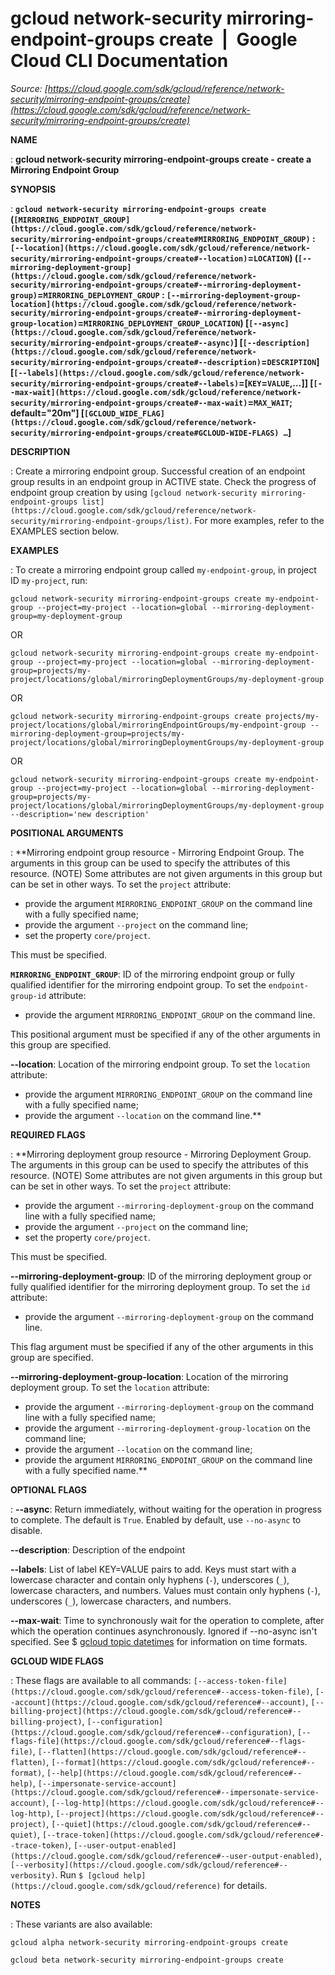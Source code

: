 # gcloud network-security mirroring-endpoint-groups create  |  Google Cloud CLI Documentation

*Source: [https://cloud.google.com/sdk/gcloud/reference/network-security/mirroring-endpoint-groups/create](https://cloud.google.com/sdk/gcloud/reference/network-security/mirroring-endpoint-groups/create)*

**NAME**

: **gcloud network-security mirroring-endpoint-groups create - create a Mirroring Endpoint Group**

**SYNOPSIS**

: **`gcloud network-security mirroring-endpoint-groups create` (`[MIRRORING_ENDPOINT_GROUP](https://cloud.google.com/sdk/gcloud/reference/network-security/mirroring-endpoint-groups/create#MIRRORING_ENDPOINT_GROUP)` : `[--location](https://cloud.google.com/sdk/gcloud/reference/network-security/mirroring-endpoint-groups/create#--location)`=`LOCATION`) (`[--mirroring-deployment-group](https://cloud.google.com/sdk/gcloud/reference/network-security/mirroring-endpoint-groups/create#--mirroring-deployment-group)`=`MIRRORING_DEPLOYMENT_GROUP` : `[--mirroring-deployment-group-location](https://cloud.google.com/sdk/gcloud/reference/network-security/mirroring-endpoint-groups/create#--mirroring-deployment-group-location)`=`MIRRORING_DEPLOYMENT_GROUP_LOCATION`) [`[--async](https://cloud.google.com/sdk/gcloud/reference/network-security/mirroring-endpoint-groups/create#--async)`] [`[--description](https://cloud.google.com/sdk/gcloud/reference/network-security/mirroring-endpoint-groups/create#--description)`=`DESCRIPTION`] [`[--labels](https://cloud.google.com/sdk/gcloud/reference/network-security/mirroring-endpoint-groups/create#--labels)`=[`KEY`=`VALUE`,…]] [`[--max-wait](https://cloud.google.com/sdk/gcloud/reference/network-security/mirroring-endpoint-groups/create#--max-wait)`=`MAX_WAIT`; default="20m"] [`[GCLOUD_WIDE_FLAG](https://cloud.google.com/sdk/gcloud/reference/network-security/mirroring-endpoint-groups/create#GCLOUD-WIDE-FLAGS) …`]**

**DESCRIPTION**

: Create a mirroring endpoint group. Successful creation of an endpoint group
results in an endpoint group in ACTIVE state. Check the progress of endpoint
group creation by using `[gcloud
network-security mirroring-endpoint-groups list](https://cloud.google.com/sdk/gcloud/reference/network-security/mirroring-endpoint-groups/list)`.
For more examples, refer to the EXAMPLES section below.

**EXAMPLES**

: To create a mirroring endpoint group called `my-endpoint-group`, in
project ID `my-project`, run:
```
gcloud network-security mirroring-endpoint-groups create my-endpoint-group --project=my-project --location=global --mirroring-deployment-group=my-deployment-group
```

OR

```
gcloud network-security mirroring-endpoint-groups create my-endpoint-group --project=my-project --location=global --mirroring-deployment-group=projects/my-project/locations/global/mirroringDeploymentGroups/my-deployment-group
```

OR

```
gcloud network-security mirroring-endpoint-groups create projects/my-project/locations/global/mirroringEndpointGroups/my-endpoint-group --mirroring-deployment-group=projects/my-project/locations/global/mirroringDeploymentGroups/my-deployment-group
```

OR

```
gcloud network-security mirroring-endpoint-groups create my-endpoint-group --project=my-project --location=global --mirroring-deployment-group=projects/my-project/locations/global/mirroringDeploymentGroups/my-deployment-group --description='new description'
```

**POSITIONAL ARGUMENTS**

: **Mirroring endpoint group resource - Mirroring Endpoint Group. The arguments in
this group can be used to specify the attributes of this resource. (NOTE) Some
attributes are not given arguments in this group but can be set in other ways.
To set the `project` attribute:

- provide the argument `MIRRORING_ENDPOINT_GROUP` on the command line
with a fully specified name;
- provide the argument `--project` on the command line;
- set the property `core/project`.

This must be specified.

**`MIRRORING_ENDPOINT_GROUP`**:
ID of the mirroring endpoint group or fully qualified identifier for the
mirroring endpoint group.
To set the `endpoint-group-id` attribute:

- provide the argument `MIRRORING_ENDPOINT_GROUP` on the command line.

This positional argument must be specified if any of the other arguments in this
group are specified.

**--location**:
Location of the mirroring endpoint group.
To set the `location` attribute:

- provide the argument `MIRRORING_ENDPOINT_GROUP` on the command line
with a fully specified name;
- provide the argument `--location` on the command line.**

**REQUIRED FLAGS**

: **Mirroring deployment group resource - Mirroring Deployment Group. The arguments
in this group can be used to specify the attributes of this resource. (NOTE)
Some attributes are not given arguments in this group but can be set in other
ways.
To set the `project` attribute:

- provide the argument `--mirroring-deployment-group` on the command
line with a fully specified name;
- provide the argument `--project` on the command line;
- set the property `core/project`.

This must be specified.

**--mirroring-deployment-group**:
ID of the mirroring deployment group or fully qualified identifier for the
mirroring deployment group.
To set the `id` attribute:

- provide the argument `--mirroring-deployment-group` on the command
line.

This flag argument must be specified if any of the other arguments in this group
are specified.

**--mirroring-deployment-group-location**:
Location of the mirroring deployment group.
To set the `location` attribute:

- provide the argument `--mirroring-deployment-group` on the command
line with a fully specified name;
- provide the argument `--mirroring-deployment-group-location` on the
command line;
- provide the argument `--location` on the command line;
- provide the argument `MIRRORING_ENDPOINT_GROUP` on the command line
with a fully specified name.**

**OPTIONAL FLAGS**

: **--async**:
Return immediately, without waiting for the operation in progress to complete.
The default is `True`. Enabled by default, use
`--no-async` to disable.

**--description**:
Description of the endpoint

**--labels**:
List of label KEY=VALUE pairs to add.
Keys must start with a lowercase character and contain only hyphens
(`-`), underscores (`_`), lowercase characters, and
numbers. Values must contain only hyphens (`-`), underscores
(`_`), lowercase characters, and numbers.

**--max-wait**:
Time to synchronously wait for the operation to complete, after which the
operation continues asynchronously. Ignored if --no-async isn't specified. See $
[gcloud topic datetimes](https://cloud.google.com/sdk/gcloud/reference/topic/datetimes) for
information on time formats.

**GCLOUD WIDE FLAGS**

: These flags are available to all commands: `[--access-token-file](https://cloud.google.com/sdk/gcloud/reference#--access-token-file)`,
`[--account](https://cloud.google.com/sdk/gcloud/reference#--account)`, `[--billing-project](https://cloud.google.com/sdk/gcloud/reference#--billing-project)`,
`[--configuration](https://cloud.google.com/sdk/gcloud/reference#--configuration)`,
`[--flags-file](https://cloud.google.com/sdk/gcloud/reference#--flags-file)`,
`[--flatten](https://cloud.google.com/sdk/gcloud/reference#--flatten)`, `[--format](https://cloud.google.com/sdk/gcloud/reference#--format)`, `[--help](https://cloud.google.com/sdk/gcloud/reference#--help)`, `[--impersonate-service-account](https://cloud.google.com/sdk/gcloud/reference#--impersonate-service-account)`,
`[--log-http](https://cloud.google.com/sdk/gcloud/reference#--log-http)`,
`[--project](https://cloud.google.com/sdk/gcloud/reference#--project)`, `[--quiet](https://cloud.google.com/sdk/gcloud/reference#--quiet)`, `[--trace-token](https://cloud.google.com/sdk/gcloud/reference#--trace-token)`, `[--user-output-enabled](https://cloud.google.com/sdk/gcloud/reference#--user-output-enabled)`,
`[--verbosity](https://cloud.google.com/sdk/gcloud/reference#--verbosity)`.
Run `$ [gcloud help](https://cloud.google.com/sdk/gcloud/reference)` for details.

**NOTES**

: These variants are also available:

```
gcloud alpha network-security mirroring-endpoint-groups create
```

```
gcloud beta network-security mirroring-endpoint-groups create
```